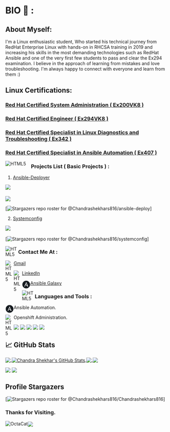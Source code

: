 # BIO 🔭 :

## About Myself:

 I'm a Linux enthusiastic student, Who started his technical journey from RedHat Enterprise Linux with hands-on in RHCSA training in 2019 and increasing his skills in the most demanding technologies such as RedHat Ansible and one of the very first few students to pass and clear the Ex294 examination. I believe in the approach of learning from mistakes and love troubleshooting. I'm always happy to connect with everyone and learn from them :)

## Linux Certifications:

### [Red Hat Certified System Administration ( Ex200VK8 ) ](https://rhtapps.redhat.com/certifications/badge/verify/3SZTEWBQRSMI4TLSAEV33ABYC4AEQU3CUPSQX2KSDXT6RW46LQ3T7ULZ55KZZ56SKO7EQ3ETTLYZQ4U5NQYTCNA62RUWOCM34WWBUYQ=)
### [Red Hat Certified Engineer ( Ex294VK8 )](https://rhtapps.redhat.com/certifications/badge/verify/3SZTEWBQRSMI4TLSAEV33ABYC4AEQU3CUPSQX2KSDXT6RW46LQ3XCZJWRJNV7ILTXVE4I6VB7OTCG4U5NQYTCNA62RUWOCM34WWBUYQ=)
### [Red Hat Certified Specialist in Linux Diagnostics and Troubleshooting ( Ex342 )](https://rhtapps.redhat.com/certifications/badge/verify/3SZTEWBQRSMI4TLSAEV33ABYC4AEQU3CUPSQX2KSDXT6RW46LQ34ER3IZWRAFRSW6H6AKMWNCAWF4J4CANLMSLT4HHG2CEXIY5VD4KY=)
### [Red Hat Certified Specialist in Ansible Automation ( Ex407 )](https://rhtapps.redhat.com/certifications/badge/verify/3SZTEWBQRSMI4TLSAEV33ABYC4AEQU3CUPSQX2KSDXT6RW46LQ34UFHA6EGV4MX6OEQWWNEDUIWXWPUWTPNOZCAXTQD32BJ2PLFPHS3STVWDCMJUD3KGSZYJTPS2YGTCOKOWYMJRGQPNI2LHBGN6LLA2MI======)

<img align="left" alt="HTML5" width="80px" src="https://media.giphy.com/media/ZVik7pBtu9dNS/giphy.gif" />

### Projects List ( Basic Projects ) :
1. [Ansible-Deployer](https://github.com/Chandrashekhars816/ansible-deploy/blob/main/README.md)

![](https://img.shields.io/github/commit-activity/m/Chandrashekhars816/ansible-deploy)

<a href="https://github.com/Chandrashekhars816/ansible-deploy">
  <img align="center" src="https://github-readme-stats.vercel.app/api/pin/?username=Chandrashekhars816&repo=ansible-deploy&title_color=ffffff&text_color=c9cacc&icon_color=2bbc8a&bg_color=1d1f21" />
</a>

[![Stargazers repo roster for @Chandrashekhars816/ansible-deploy](https://reporoster.com/stars/Chandrashekhars816/ansible-deploy)]

2. [Systemconfig](https://github.com/Chandrashekhars816/systemconfig/blob/master/README.md)

![](https://img.shields.io/github/commit-activity/m/Chandrashekhars816/systemconfig)

[![Stargazers repo roster for @Chandrashekhars816/systemconfig](https://reporoster.com/stars/Chandrashekhars816/systemconfig)]

<img align="left" alt="HTML5" width="40px" src="https://media.giphy.com/media/StcrDoMb4eSXn80J0J/giphy.gif" />

### Contact Me At :

<img align="left" alt="HTML5" width="26px" src="https://www.freepnglogos.com/uploads/gmail-email-logo-png-16.png" /> [Gmail](mailto:2017pietcschandra031@poornima.org)

<img align="left" alt="HTML5" width="26px" src="https://www.flaticon.com/svg/vstatic/svg/174/174857.svg?token=exp=1612520809~hmac=731c295fe52650458f385570b1d19a21" /> [LinkedIn](https://www.linkedin.com/in/chandra-shekhar-sharma-a76b37158/)

<img align="left" alt="HTML5" width="26px" src="https://raw.githubusercontent.com/github/explore/80688e429a7d4ef2fca1e82350fe8e3517d3494d/topics/ansible/ansible.png" /> [Ansible Galaxy](https://galaxy.ansible.com/chandrashekhars816)
 
<img align="left" align="up" alt="HTML5" width="40px" src="https://media.giphy.com/media/Vbn7PUTxaB6dVnVa2h/giphy.gif" />


### Languages and Tools :

<img align="left" alt="HTML5" width="26px" src="https://raw.githubusercontent.com/github/explore/80688e429a7d4ef2fca1e82350fe8e3517d3494d/topics/ansible/ansible.png" />

Ansible Automation.

<img align="left" alt="HTML5" width="26px" src="https://upload.wikimedia.org/wikipedia/commons/thumb/3/3a/OpenShift-LogoType.svg/561px-OpenShift-LogoType.svg.png" />

Openshift Administration.

![](https://img.shields.io/badge/OS-Linux-informational?style=flat&logo=linux&logoColor=white&color=2bbc8a)
![](https://img.shields.io/badge/Shell-Bash-informational?style=flat&logo=gnu-bash&logoColor=white&color=2bbc8a) 
![](https://img.shields.io/badge/Tools-Docker-informational?style=flat&logo=docker&logoColor=white&color=2bbc8a)
![](https://img.shields.io/badge/Tools-Kubernetes-informational?style=flat&logo=kubernetes&logoColor=white&color=2bbc8a)
![](https://img.shields.io/badge/Tools-Red_Hat_OpenShift-informational?style=flat&logo=red-hat-open-shift&logoColor=white&color=2bbc8a)

## &#x1f4c8; GitHub Stats

<a href="https://github.com/Chandrashekhars816/Chandrashekhars816">
  <img align="center" src="https://github-readme-stats.vercel.app/api/top-langs/?username=Chandrashekhars816&hide=java,html&title_color=ffffff&text_color=c9cacc&icon_color=2bbc8a&bg_color=1d1f21" />
</a>
<a href="https://github.com/Chandrashekhars816/Chandrashekhars816">
  <img align="center" src="https://github-readme-stats.vercel.app/api?username=Chandrashekhars816&show_icons=true&line_height=27&count_private=true&title_color=ffffff&text_color=c9cacc&icon_color=2bbc8a&bg_color=1d1f21" alt="Chandra Shekhar's GitHub Stats" />
</a>
<a href="https://github.com/Chandrashekhars816/ansible-deploy">
  <img align="center" src="https://github-readme-stats.vercel.app/api/pin/?username=Chandrashekhars816&repo=ansible-deploy&title_color=ffffff&text_color=c9cacc&icon_color=2bbc8a&bg_color=1d1f21" />
</a>
<a href="https://github.com/Chandrashekhars816/systemconfig">
  <img align="center" src="https://github-readme-stats.vercel.app/api/pin/?username=Chandrashekhars816&repo=systemconfig&title_color=ffffff&text_color=c9cacc&icon_color=2bbc8a&bg_color=1d1f21" />
</a>

![](https://img.shields.io/github/stars/Chandrashekhars816?style=social)
![](https://img.shields.io/github/followers/Chandrashekhars816?style=social)

## Profile Stargazers

[![Stargazers repo roster for @Chandrashekhars816/Chandrashekhars816](https://reporoster.com/stars/Chandrashekhars816/Chandrashekhars816)]

### Thanks for Visiting.

<img align='center' src="https://visitor-badge.glitch.me/badge?page_id=Chandrashekhars816.Chandrashekhars816.visitor-badge">

<img align="left" alt="OctaCat" src="https://octocat-generator-assets.githubusercontent.com/my-octocat-1612526199002.png" />

